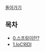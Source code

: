 [돌아가기](https://github.com/LEEJ0NGWAN/CS)

## 목차
- [0.스프링이란?](./0.Spring.md)
- [1.IoC와DI](./1.IoC.md)
